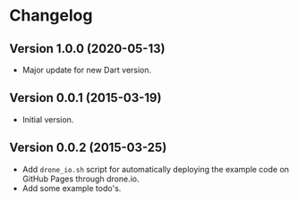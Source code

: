 # Changelog

## Version 1.0.0 (2020-05-13)

- Major update for new Dart version.

## Version 0.0.1 (2015-03-19)

- Initial version.

## Version 0.0.2 (2015-03-25)

- Add `drone_io.sh` script for automatically deploying the example code on
  GitHub Pages through drone.io.
- Add some example todo's.
